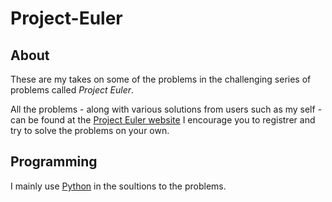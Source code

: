 # Project-Euler

## About
These are my takes on some of the problems in the challenging series of problems called _Project Euler_.

All the problems - along with various solutions from users such as my self - can be found at the [Project Euler website](https://projecteuler.net)
I encourage you to registrer and try to solve the problems on your own.

## Programming
I mainly use [Python](https://www.python.org) in the soultions to the problems.

<!-- Built with -->

<!-- Language -->
